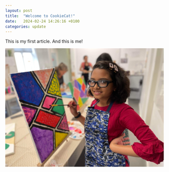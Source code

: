 ```yaml
---
layout: post
title:  "Welcome to CookieCat!"
date:   2024-02-24 14:26:16 +0100
categories: update
---
```

This is my first article. And this is me!

![image tooltip](./img/IMG_0701.JPG)
